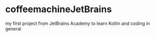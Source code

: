 # coffeemachineJetBrains
my first project from JetBrains Academy to learn Kotlin and coding in general
